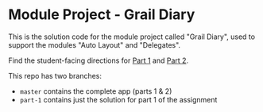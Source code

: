 # Module Project - Grail Diary

This is the solution code for the module project called "Grail Diary", used to support the modules "Auto Layout" and "Delegates".

Find the student-facing directions for [Part 1](https://github.com/LambdaSchool/grail-diary-part-1) and [Part 2](https://github.com/LambdaSchool/grail-diary-part-2).

This repo has two branches:
* `master` contains the complete app (parts 1 & 2)
* `part-1` contains just the solution for part 1 of the assignment
